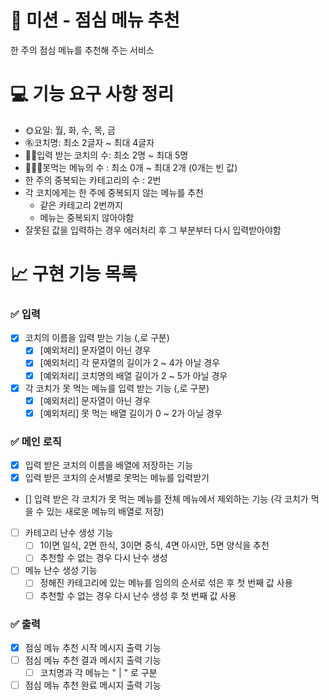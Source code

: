 # 🚀 미션 - 점심 메뉴 추천

한 주의 점심 메뉴를 추천해 주는 서비스

# 💻 기능 요구 사항 정리

- 🌞요일: 월, 화, 수, 목, 금
- ㊔코치명: 최소 2글자 ~ 최대 4글자
- 👱‍♂️입력 받는 코치의 수: 최소 2명 ~ 최대 5명
- 🍔🙅‍♂️못먹는 메뉴의 수 : 최소 0개 ~ 최대 2개 (0개는 빈 값)
- 한 주의 중복되는 카테고리의 수 : 2번
- 각 코치에게는 한 주에 중복되지 않는 메뉴를 추천
    - 같은 카테고리 2번까지
    - 메뉴는 중복되지 않아야함
- 잘못된 값을 입력하는 경우 에러처리 후 그 부분부터 다시 입력받아야함

# 📈 구현 기능 목록

### ✅ 입력

- [X] 코치의 이름을 입력 받는 기능 (,로 구분)
    - [X] [예외처리] 문자열이 아닌 경우
    - [X] [예외처리] 각 문자열의 길이가 2 ~ 4가 아닐 경우
    - [X] [예외처리] 코치명의 배열 길이가 2 ~ 5가 아닐 경우

- [X] 각 코치가 못 먹는 메뉴를 입력 받는 기능 (,로 구분)
	- [X] [예외처리] 문자열이 아닌 경우
    - [X] [예외처리] 못 먹는 배열 길이가 0 ~ 2가 아닐 경우

### ✅ 메인 로직
- [X] 입력 받은 코치의 이름을 배열에 저장하는 기능
- [X] 입력 받은 코치의 순서별로 못먹는 메뉴를 입력받기
- [] 입력 받은 각 코치가 못 먹는 메뉴를 전체 메뉴에서 제외하는 기능 (각 코치가 먹을 수 있는 새로운 메뉴의 배열로 저장)
- [ ] 카테고리 난수 생성 기능
    - [ ] 1이면 일식, 2면 한식, 3이면 중식, 4면 아시안, 5면 양식을 추천
    - [ ] 추천할 수 없는 경우 다시 난수 생성

- [ ] 메뉴 난수 생성 기능
    - [ ] 정해진 카테고리에 있는 메뉴를 임의의 순서로 섞은 후 첫 번째 값 사용
    - [ ] 추천할 수 없는 경우 다시 난수 생성 후 첫 번째 값 사용

### ✅ 출력
- [X] 점심 메뉴 추천 시작 메시지 출력 기능
- [ ] 점심 메뉴 추천 결과 메시지 출력 기능
    - [ ] 코치명과 각 메뉴는 " | " 로 구분
- [ ] 점심 메뉴 추천 완료 메시지 출력 기능